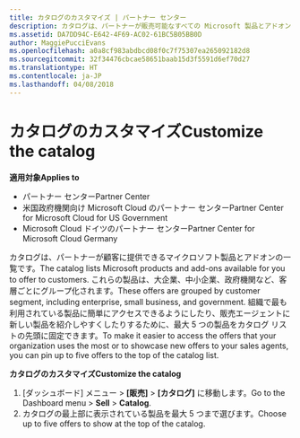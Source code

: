 ```yaml
---
title: カタログのカスタマイズ | パートナー センター
description: カタログは、パートナーが販売可能なすべての Microsoft 製品とアドオンの一覧です。
ms.assetid: DA7DD94C-E642-4F69-AC02-61BC5B05BB0D
author: MaggiePucciEvans
ms.openlocfilehash: a0a8cf983abdbcd08f0c7f75307ea265092182d8
ms.sourcegitcommit: 32f34476cbcae58651baab15d3f5591d6ef70d27
ms.translationtype: HT
ms.contentlocale: ja-JP
ms.lasthandoff: 04/08/2018
---
```

# <a name="customize-the-catalog"></a><span data-ttu-id="94db3-103">カタログのカスタマイズ</span><span class="sxs-lookup"><span data-stu-id="94db3-103">Customize the catalog</span></span>

**<span data-ttu-id="94db3-104">適用対象</span><span class="sxs-lookup"><span data-stu-id="94db3-104">Applies to</span></span>**

-  <span data-ttu-id="94db3-105">パートナー センター</span><span class="sxs-lookup"><span data-stu-id="94db3-105">Partner Center</span></span>
-  <span data-ttu-id="94db3-106">米国政府機関向け Microsoft Cloud のパートナー センター</span><span class="sxs-lookup"><span data-stu-id="94db3-106">Partner Center for Microsoft Cloud for US Government</span></span>
-  <span data-ttu-id="94db3-107">Microsoft Cloud ドイツのパートナー センター</span><span class="sxs-lookup"><span data-stu-id="94db3-107">Partner Center for Microsoft Cloud Germany</span></span>

<span data-ttu-id="94db3-108">カタログは、パートナーが顧客に提供できるマイクロソフト製品とアドオンの一覧です。</span><span class="sxs-lookup"><span data-stu-id="94db3-108">The catalog lists Microsoft products and add-ons available for you to offer to customers.</span></span> <span data-ttu-id="94db3-109">これらの製品は、大企業、中小企業、政府機関など、客層ごとにグループ化されます。</span><span class="sxs-lookup"><span data-stu-id="94db3-109">These offers are grouped by customer segment, including enterprise, small business, and government.</span></span> <span data-ttu-id="94db3-110">組織で最も利用されている製品に簡単にアクセスできるようにしたり、販売エージェントに新しい製品を紹介しやすくしたりするために、最大 5 つの製品をカタログ リストの先頭に固定できます。</span><span class="sxs-lookup"><span data-stu-id="94db3-110">To make it easier to access the offers that your organization uses the most or to showcase new offers to your sales agents, you can pin up to five offers to the top of the catalog list.</span></span>

**<span data-ttu-id="94db3-111">カタログのカスタマイズ</span><span class="sxs-lookup"><span data-stu-id="94db3-111">Customize the catalog</span></span>**

1.  <span data-ttu-id="94db3-112">[ダッシュボード] メニュー &gt; **[販売]** &gt; **[カタログ]** に移動します。</span><span class="sxs-lookup"><span data-stu-id="94db3-112">Go to the Dashboard menu &gt; **Sell** &gt; **Catalog**.</span></span>
2.  <span data-ttu-id="94db3-113">カタログの最上部に表示されている製品を最大 5 つまで選びます。</span><span class="sxs-lookup"><span data-stu-id="94db3-113">Choose up to five offers to show at the top of the catalog.</span></span>

 

 



